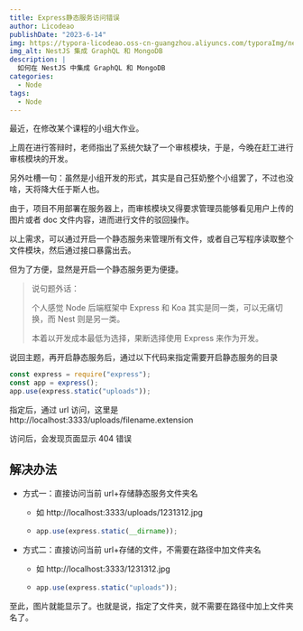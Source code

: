 ```yaml
---
title: Express静态服务访问错误
author: Licodeao
publishDate: "2023-6-14"
img: https://typora-licodeao.oss-cn-guangzhou.aliyuncs.com/typoraImg/nestjs-graphql-mongodb.webp
img_alt: NestJS 集成 GraphQL 和 MongoDB
description: |
  如何在 NestJS 中集成 GraphQL 和 MongoDB
categories:
  - Node
tags:
  - Node
---
```


最近，在修改某个课程的小组大作业。

上周在进行答辩时，老师指出了系统欠缺了一个审核模块，于是，今晚在赶工进行审核模块的开发。

另外吐槽一句：虽然是小组开发的形式，其实是自己狂奶整个小组罢了，不过也没啥，天将降大任于斯人也。

由于，项目不用部署在服务器上，而审核模块又得要求管理员能够看见用户上传的图片或者 doc 文件内容，进而进行文件的驳回操作。

以上需求，可以通过开启一个静态服务来管理所有文件，或者自己写程序读取整个文件模块，然后通过接口暴露出去。

但为了方便，显然是开启一个静态服务更为便捷。

> 说句题外话：
>
> 个人感觉 Node 后端框架中 Express 和 Koa 其实是同一类，可以无痛切换，而 Nest 则是另一类。
>
> 本着以开发成本最低为选择，果断选择使用 Express 来作为开发。

说回主题，再开启静态服务后，通过以下代码来指定需要开启静态服务的目录

```javascript
const express = require("express");
const app = express();
app.use(express.static("uploads"));
```

指定后，通过 url 访问，这里是 http://localhost:3333/uploads/filename.extension

访问后，会发现页面显示 404 错误

## 解决办法

- 方式一：直接访问当前 url+存储静态服务文件夹名

  - 如 http://localhost:3333/uploads/1231312.jpg

  - ```javascript
    app.use(express.static(__dirname));
    ```

- 方式二：直接访问当前 url+存储的文件，不需要在路径中加文件夹名

  - 如 http://localhost:3333/1231312.jpg

  - ```javascript
    app.use(express.static("uploads"));
    ```

至此，图片就能显示了。也就是说，指定了文件夹，就不需要在路径中加上文件夹名了。
